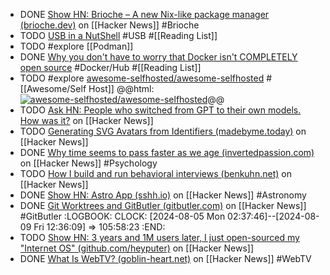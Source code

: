 - DONE [Show HN: Brioche – A new Nix-like package manager (brioche.dev)](https://news.ycombinator.com/item?id=40563984) on [[Hacker News]] #Brioche
- TODO [USB in a NutShell](https://www.beyondlogic.org/usbnutshell/usb1.shtml) #USB #[[Reading List]]
- TODO #explore [[Podman]]
- DONE [Why you don't have to worry that Docker isn't COMPLETELY open source](https://robrich.org/archive/2019/08/17/its-ok-docker-isnt-completely-open-source.aspx) #Docker/Hub #[[Reading List]]
- TODO #explore [awesome-selfhosted/awesome-selfhosted](https://github.com/awesome-selfhosted/awesome-selfhosted) #[[Awesome/Self Host]]
  @@html: <a href="https://github.com/awesome-selfhosted/awesome-selfhosted/"><img src="https://github-readme-stats-astronomer.vercel.app/api/pin/?username=awesome-selfhosted&repo=awesome-selfhosted&theme=tokyonight" alt="awesome-selfhosted/awesome-selfhosted"/></a>@@
- TODO [Ask HN: People who switched from GPT to their own models. How was it?](https://news.ycombinator.com/item?id=39519692) on [[Hacker News]]
- TODO [Generating SVG Avatars from Identifiers (madebyme.today)](https://news.ycombinator.com/item?id=39500771) on [[Hacker News]]
- DONE [Why time seems to pass faster as we age (invertedpassion.com)](https://news.ycombinator.com/item?id=39522249) on [[Hacker News]] #Psychology
- TODO [How I build and run behavioral interviews (benkuhn.net)](https://news.ycombinator.com/item?id=39510405) on [[Hacker News]]
- DONE [Show HN: Astro App (sshh.io)](https://news.ycombinator.com/item?id=39591529) on [[Hacker News]] #Astronomy
- DONE [Git Worktrees and GitButler (gitbutler.com)](https://news.ycombinator.com/item?id=39594164) on [[Hacker News]] #GitButler
  :LOGBOOK:
  CLOCK: [2024-08-05 Mon 02:37:46]--[2024-08-09 Fri 12:36:09] =>  105:58:23
  :END:
- TODO [Show HN: 3 years and 1M users later, I just open-sourced my "Internet OS" (github.com/heyputer)](https://news.ycombinator.com/item?id=39597030) on [[Hacker News]]
- DONE [What Is WebTV? (goblin-heart.net)](https://news.ycombinator.com/item?id=39579465) on [[Hacker News]] #WebTV
